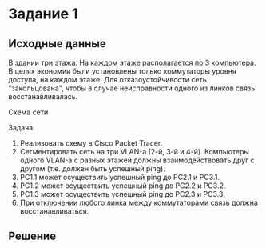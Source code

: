 # Задание 1

## Исходные данные

В здании три этажа. На каждом этаже располагается по 3 компьютера. В целях экономии были установлены только коммутаторы уровня доступа, на каждом этаже. Для отказоустойчивости сеть "закольцована", чтобы в случае неисправности одного из линков связь восстанавливалась.

Схема сети


Задача
1. Реализовать схему в Cisco Packet Tracer.
2. Сегментировать сеть на три VLAN-а (2-й, 3-й и 4-й). Компьютеры одного VLAN-а с разных этажей должны взаимодействовать друг с другом (т.е. должен быть успешный ping).
3. PC1.1 может осуществить успешный ping до PC2.1 и PC3.1.
4. PC1.2 может осуществить успешный ping до PC2.2 и PC3.2.
5. PC1.3 может осуществить успешный ping до PC2.3 и PC3.3.
6. При отключении любого линка между коммутаторами связь должна восстанавливаться.

## Решение


